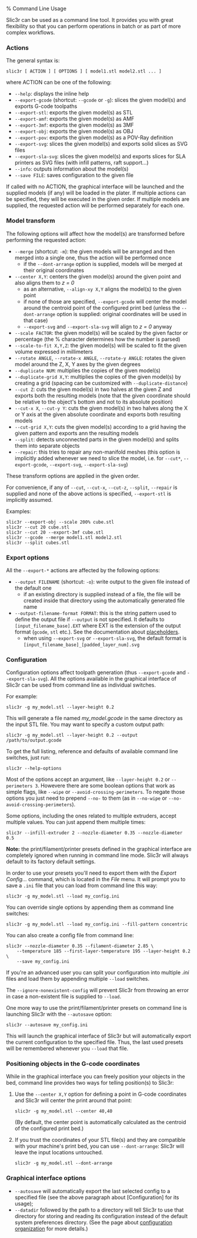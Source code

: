 % Command Line Usage

Slic3r can be used as a command line tool. It provides you with great flexibility so that you can perform operations in batch or as part of more complex workflows.

### Actions

The general syntax is:

    slic3r [ ACTION ] [ OPTIONS ] [ model1.stl model2.stl ... ]

where ACTION can be one of the following:

* `--help`: displays the inline help
* `--export-gcode` (shortcut: `--gcode` or `-g`): slices the given model(s) and exports G-code toolpaths
* `--export-stl`: exports the given model(s) as STL
* `--export-amf`: exports the given model(s) as AMF
* `--export-3mf`: exports the given model(s) as 3MF
* `--export-obj`: exports the given model(s) as OBJ
* `--export-pov`: exports the given model(s) as a POV-Ray definition
* `--export-svg`: slices the given model(s) and exports solid slices as SVG files
* `--export-sla-svg`: slices the given model(s) and exports slices for SLA printers as SVG files (with infill patterns, raft support...)
* `--info`: outputs information about the model(s)
* `--save FILE`: saves configuration to the given file

If called with no ACTION, the graphical interface will be launched and the supplied models (if any) will be loaded in the plater.
If multiple actions can be specified, they will be executed in the given order.
If multiple models are supplied, the requested action will be performed separately for each one.

### Model transform

The following options will affect how the model(s) are transformed before performing the requested action:

* `--merge` (shortcut: `-m`): the given models will be arranged and then merged into a single one, thus the action will be performed once
    * if the `--dont-arrange` option is supplied, models will be merged at their original coordinates
* `--center X,Y`: centers the given model(s) around the given point and also aligns them to *z = 0*
    * as an alternative, `--align-xy X,Y` aligns the model(s) to the given point
    * if none of those are specified, `--export-gcode` will center the model around the centroid point of the configured print bed (unless the `--dont-arrange` option is supplied: original coordinates will be used in that case)
    * `--export-svg` and `--export-sla-svg` will align to *z = 0* anyway
* `--scale FACTOR`: the given model(s) will be scaled by the given factor or percentage (the % character determines how the number is parsed)
* `--scale-to-fit X,Y,Z`: the given model(s) will be scaled to fit the given volume expressed in millimeters
* `--rotate ANGLE`, `--rotate-x ANGLE`, `--rotate-y ANGLE`: rotates the given model around the Z, X, Y axes by the given degrees
* `--duplicate NUM`: multiplies the copies of the given model(s)
* `--duplicate-grid X,Y`: multiplies the copies of the given model(s) by creating a grid (spacing can be customized with `--duplicate-distance`)
* `--cut Z`: cuts the given model(s) in two halves at the given Z and exports both the resulting models (note that the given coordinate should be relative to the object's bottom and not to its absolute position)
* `--cut-x X`, `--cut-y Y`: cuts the given model(s) in two halves along the X or Y axis at the given absolute coordinate and exports both resulting models
* `--cut-grid X,Y`: cuts the given model(s) according to a grid having the given pattern and exports ann the resulting models
* `--split`: detects unconnected parts in the given model(s) and splits them into separate objects
* `--repair`: this tries to repair any non-manifold meshes (this option is implicitly added whenever we need to slice the model, i.e. for `--cut*`, `--export-gcode`, `--export-svg`, `--export-sla-svg`)

These transform options are applied in the given order.

For convenience, if any of `--cut`, `--cut-x`, `--cut-z`, `--split`, `--repair` is supplied and none of the above actions is specified, `--export-stl` is implicitly assumed.

Examples:

```
slic3r --export-obj --scale 200% cube.stl
slic3r --cut 20 cube.stl
slic3r --cut 20 --export-3mf cube.stl
slic3r --gcode --merge model1.stl model2.stl
slic3r --split cubes.stl
```

### Export options

All the `--export-*` actions are affected by the following options:

* `--output FILENAME` (shortcut: `-o`): write output to the given file instead of the default one
    * if an existing directory is supplied instead of a file, the file will be created inside that directory using the automatically generated file name
* `--output-filename-format FORMAT`: this is the string pattern used to define the output file if `--output` is not specified. It defaults to `[input_filename_base].EXT` where EXT is the extension of the output format (`gcode`, `stl` etc.). See the documentation about [placeholders](/advanced/placeholder-parser).
    * when using `--export-svg` or `--export-sla-svg`, the default format is `[input_filename_base]_[padded_layer_num].svg`

### Configuration

Configuration options affect toolpath generation (thus `--export-gcode` and `--export-sla-svg`). All the options available in the graphical interface of Slic3r can be used from command line as individual switches.

For example:

    slic3r -g my_model.stl --layer-height 0.2

This will generate a file named *my_model.gcode* in the same directory as 
the input STL file. You may want to specify a custom output path:

    slic3r -g my_model.stl --layer-height 0.2 --output /path/to/output.gcode

To get the full listing, reference and defaults of available command line 
switches, just run:

    slic3r --help-options

Most of the options accept an argument, like `--layer-height 0.2` or 
`--perimeters 3`. Howevere there are some boolean options that work as 
simple flags, like `--wipe` or `--avoid-crossing-perimeters`. To negate
those options you just need to prepend `--no-` to them (as in `--no-wipe`
or `--no-avoid-crossing-perimeters`).

Some options, including the ones related to multiple extruders, accept 
multiple values. You can just append them multiple times:

    slic3r --infill-extruder 2 --nozzle-diameter 0.35 --nozzle-diameter 0.5

**Note:** the print/filament/printer presets defined in the graphical interface
are completely ignored when running in command line mode. Slic3r will always
default to its factory default settings.

In order to use your presets you'll need to export them with the *Export Config...*
command, which is located in the *File* menu. It will prompt you to save a
`.ini` file that you can load from command line this way:

    slic3r -g my_model.stl --load my_config.ini

You can override single options by appending them as command line switches:

    slic3r -g my_model.stl --load my_config.ini --fill-pattern concentric

You can also create a config file from command line:

    slic3r --nozzle-diameter 0.35 --filament-diameter 2.85 \
        --temperature 185 --first-layer-temperature 195 --layer-height 0.2 \
        --save my_config.ini

If you're an advanced user you can split your configuration into multiple 
*.ini* files and load them by appending multiple `--load` switches.

The `--ignore-nonexistent-config` will prevent Slic3r from throwing an error in case a non-existent file is supplied to `--load`.

One more way to use the print/filament/printer presets on command line is
launching Slic3r with the `--autosave` option:

    slic3r --autosave my_config.ini

This will launch the graphical interface of Slic3r but will
automatically export the current configuration to the specified file. Thus,
the last used presets will be remembered whenever you `--load` that file.

### Positioning objects in the G-code coordinates

While in the graphical interface you can freely position your objects in the
bed, command line provides two ways for telling position(s) to Slic3r:

1. Use the `--center X,Y` option for defining a point in G-code coordinates and Slic3r will center the print around that point:

       slic3r -g my_model.stl --center 40,40

   (By default, the center point is automatically calculated as the centroid of the configured print bed.)

2. If you trust the coordinates of your STL file(s) and they are compatible with your
   machine's print bed, you can use `--dont-arrange`: Slic3r will leave the input
   locations untouched.
   
       slic3r -g my_model.stl --dont-arrange

### Graphical interface options

* `--autosave` will automatically export the last selected config to a specified
   file (see the above paragraph about [Configuration] for its usage);
* `--datadir` followed by the path to a directory will tell Slic3r to use that directory 
  for storing and reading its configuration instead of the default system preferences
  directory. (See the page about [configuration organization](/configuration-organization/configuration-organization) for more details.)

